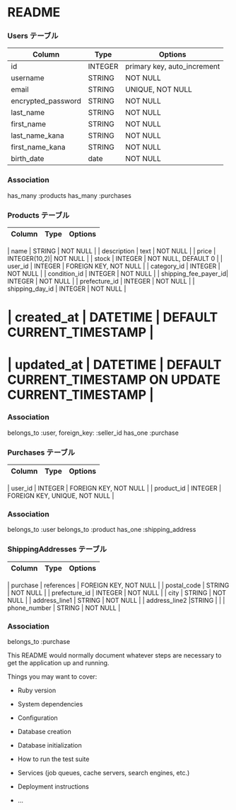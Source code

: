 # README

### Users テーブル

| Column          | Type         | Options                        |
|-----------------|--------------|--------------------------------|
| id | INTEGER | primary key, auto_increment |
| username        | STRING  | NOT NULL               |
| email           | STRING | UNIQUE, NOT NULL               |
| encrypted_password  | STRING | NOT NULL                       |
| last_name       | STRING  | NOT NULL                       |
| first_name      | STRING  | NOT NULL                       |
| last_name_kana  | STRING  | NOT NULL                       |
| first_name_kana | STRING  | NOT NULL                       |
| birth_date      | date         | NOT NULL                       |


### Association
has_many :products
has_many :purchases

### Products テーブル

| Column            | Type         | Options                        |
|-------------------|--------------|--------------------------------|

| name              | STRING | NOT NULL                       |
| description       | text         | NOT NULL                       |
| price             | INTEGER(10,2)| NOT NULL                       |
| stock             | INTEGER      | NOT NULL, DEFAULT 0             |
| user_id         | INTEGER      | FOREIGN KEY, NOT NULL          |
| category_id          | INTEGER  | NOT NULL                       |
| condition_id         | INTEGER  | NOT NULL                       |
| shipping_fee_payer_id| INTEGER  | NOT NULL                       |
| prefecture_id   | INTEGER  | NOT NULL                       |
| shipping_day_id     | INTEGER  | NOT NULL                       |

# | created_at        | DATETIME     | DEFAULT CURRENT_TIMESTAMP      |
# | updated_at        | DATETIME     | DEFAULT CURRENT_TIMESTAMP ON UPDATE CURRENT_TIMESTAMP |

### Association
belongs_to :user, foreign_key: :seller_id
has_one :purchase

### Purchases テーブル

| Column              | Type         | Options                        |
|---------------------|--------------|--------------------------------|

| user_id             | INTEGER      | FOREIGN KEY, NOT NULL          |
| product_id          | INTEGER      | FOREIGN KEY, UNIQUE, NOT NULL  |

### Association
belongs_to :user
belongs_to :product
has_one :shipping_address


### ShippingAddresses テーブル

| Column         | Type         | Options                        |
|----------------|--------------|--------------------------------|

| purchase    | references      | FOREIGN KEY, NOT NULL          |
| postal_code    | STRING  | NOT NULL                       |
| prefecture_id     |  INTEGER | NOT NULL                       |
| city           | STRING | NOT NULL                       |
| address_line1  | STRING | NOT NULL                       |
| address_line2  |STRING |                                |
| phone_number   | STRING  | NOT NULL |

### Association
belongs_to :purchase






This README would normally document whatever steps are necessary to get the
application up and running.

Things you may want to cover:

* Ruby version

* System dependencies

* Configuration

* Database creation

* Database initialization

* How to run the test suite

* Services (job queues, cache servers, search engines, etc.)

* Deployment instructions

* ...
